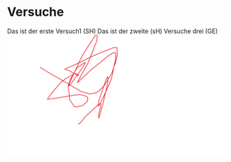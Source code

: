 # Versuche
Das ist der erste Versuch1 (SH)
Das ist der zweite (sH)
Versuche drei (GE)
![Bilder}](Bild2.bmp)
